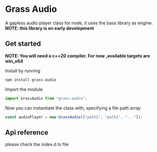 # Grass Audio

A gapless audio player class for node, it uses the bass library as engine.
**NOTE: this library is on early development**

## Get started

**NOTE: You will need a c++20 compiler. For now ,available targets are win_x64**

Install by running

```bash
npm install grass-audio
```

Import the module

```js
import GrassAudio from "grass-audio";
```

Now you can instantiate the class with, specifying a file path array

```js
const audioPlayer = new GrassAudio(["path1", "path2", "..."]);
```

## Api reference

please check the index.d.ts file